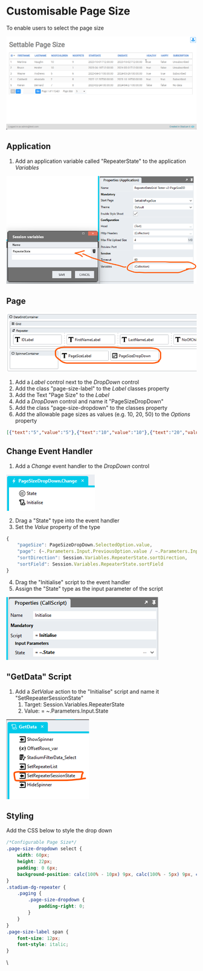# Customisable Page Size

To enable users to select the page size

![](images/SettablePgSize.gif)

## Application
1. Add an application variable called "RepeaterState" to the application *Variables*

![](images/RepeaterStateSession.png)

## Page

![](images/SettableControls.png)

1. Add a *Label* control next to the *DropDown* control
2. Add the class "page-size-label" to the *Label* classes property
3. Add the Text "Page Size" to the *Label*
4. Add a *DropDown* control and name it "PageSizeDropDown"
5. Add the class "page-size-dropdown" to the classes property
6. Add the allowable page sizes as values (e.g. 10, 20, 50) to the *Options* property

```json
[{"text":"5","value":"5"},{"text":"10","value":"10"},{"text":"20","value":"20"},{"text":"50","value":"50"},{"text":"100","value":"100"}]
```

## Change Event Handler

1. Add a *Change* event handler to the *DropDown* control

![](images/SettableChangeEvent.png)

2. Drag a "State" type into the event handler
3.  Set the *Value* property of the type

```javascript
{
	"pageSize": PageSizeDropDown.SelectedOption.value,
	"page": (~.Parameters.Input.PreviousOption.value / ~.Parameters.Input.SelectedOption.value * Session.Variables.RepeaterState.page) > 1 ? (~.Parameters.Input.PreviousOption.value / ~.Parameters.Input.SelectedOption.value * Session.Variables.RepeaterState.page) : 1,
	"sortDirection": Session.Variables.RepeaterState.sortDirection,
	"sortField": Session.Variables.RepeaterState.sortField
}
```

4. Drag the "Initialise" script to the event handler
5. Assign the "State" type as the input parameter of the script

![](images/SettableStateInput.png)

## "GetData" Script

1. Add a *SetValue* action to the "Initialise" script and name it "SetRepeaterSessionState"
   1. Target: Session.Variables.RepeaterState
   2. Value: = ~.Parameters.Input.State

![](images/SetRepeaterSessionState.png)

## Styling
Add the CSS below to style the drop down
```CSS
/*Configurable Page Size*/
.page-size-dropdown select {
	width: 60px;
	height: 22px;
	padding: 0 6px;
	background-position: calc(100% - 10px) 9px, calc(100% - 5px) 9px, calc(100% - 30px) 6px;
}
.stadium-dg-repeater {
    .paging {
		.page-size-dropdown {
			padding-right: 0;
		}
	}
}
.page-size-label span {
	font-size: 12px;
	font-style: italic;
}
```
\